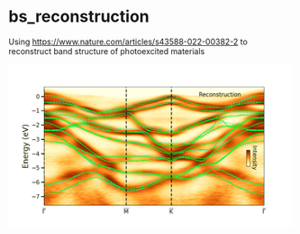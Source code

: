 # bs_reconstruction
Using https://www.nature.com/articles/s43588-022-00382-2 to reconstruct band structure of photoexcited materials

![til](./results/reconstruction/bs_recon.gif)